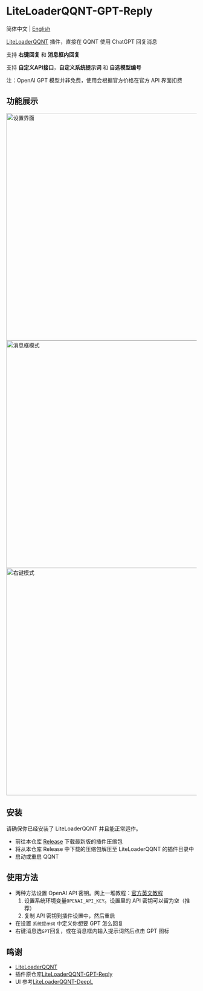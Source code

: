 # LiteLoaderQQNT-GPT-Reply

简体中文 | [English](./README.en.md)

[LiteLoaderQQNT](https://github.com/LiteLoaderQQNT/LiteLoaderQQNT) 插件，直接在 QQNT 使用 ChatGPT 回复消息

支持 **右键回复** 和 **消息框内回复**

支持 **自定义API接口**，**自定义系统提示词** 和 **自选模型编号**

注：OpenAI GPT 模型并非免费，使用会根据官方价格在官方 API 界面扣费

## 功能展示

<img src="./res/demo/settings.jpg" alt="设置界面" width="600"/>
<img src="./res/demo/chat_mode.gif" alt="消息框模式" width="600"/>
<img src="./res/demo/right_click_mode.gif" alt="右键模式" width="600"/>


## 安装

请确保你已经安装了 LiteLoaderQQNT 并且能正常运作。

-   前往本仓库 [Release](https://github.com/wangyz1999/LiteLoaderQQNT-GPT-Reply/releases) 下载最新版的插件压缩包
-   将从本仓库 Release 中下载的压缩包解压至 LiteLoaderQQNT 的插件目录中
-   启动或重启 QQNT

## 使用方法

-   两种方法设置 OpenAI API 密钥。网上一堆教程：[官方英文教程](https://platform.openai.com/docs/quickstart/step-2-set-up-your-api-key)
    1. 设置系统环境变量`OPENAI_API_KEY`。设置里的 API 密钥可以留为空（推荐）
    2. 复制 API 密钥到插件设置中，然后重启
-   在设置 `系统提示词` 中定义你想要 GPT 怎么回复
-   右键消息选`GPT`回复，或在消息框内输入提示词然后点击 GPT 图标

## 鸣谢

-   [LiteLoaderQQNT](https://github.com/LiteLoaderQQNT/LiteLoaderQQNT/)
-   插件原仓库[LiteLoaderQQNT-GPT-Reply](https://github.com/wangyz1999/LiteLoaderQQNT-GPT-Reply)
-   UI 参考[LiteLoaderQQNT-DeepL](https://github.com/MUKAPP/LiteLoaderQQNT-DeepL/tree/main)
